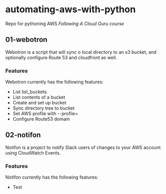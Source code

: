 # automating-aws-with-python
Repo for pythoning AWS *Following A Cloud Guru course*

## 01-webotron

Webotron is a script that will sync o local directory to an s3 bucket, and optionally configure Route 53 and cloudfront as well.

### Features

Webotron currently has the following features:
- List list_buckets
- List contents of a bucket
- Create and set up bucket
- Sync directory tree to bucket
- Set AWS profile with --profile=<PROFILE>
- Configure Route53 domain

## 02-notifon

Notifon is a project to notify Slack users of changes to your AWS account using CloudWatch Events.

### Features

Notifon currently has the following features:
- Test

